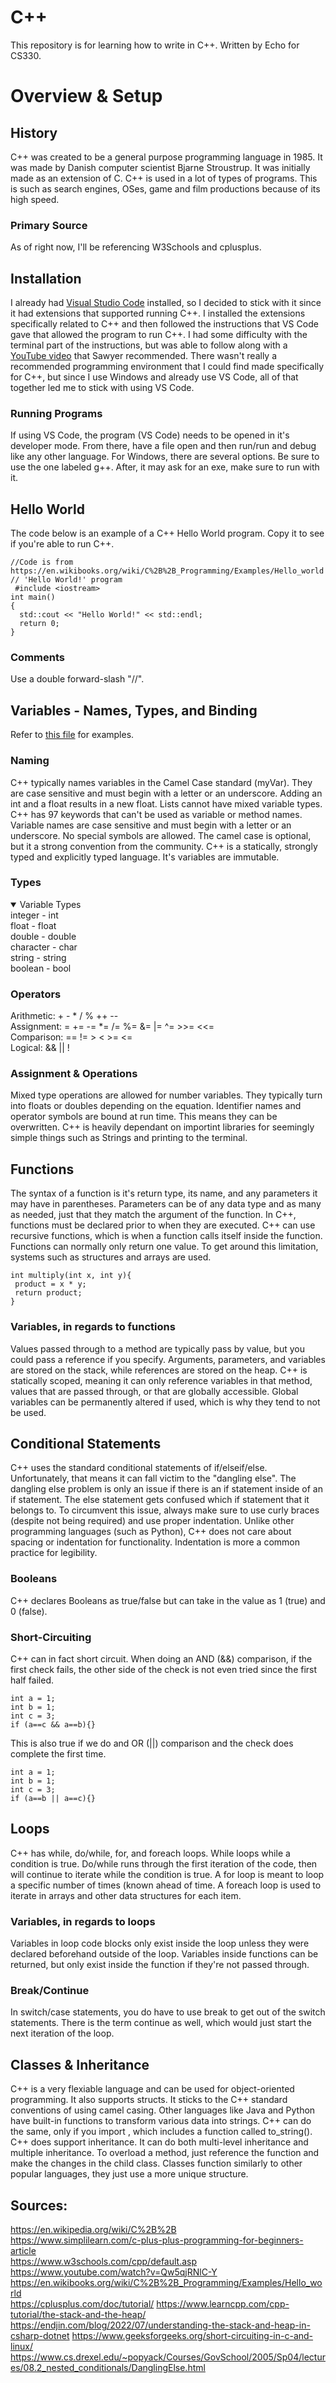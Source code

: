 # C++
This repository is for learning how to write in C++.
Written by Echo for CS330.

# Overview & Setup

## History
C++ was created to be a general purpose programming language in 1985. It was made by Danish computer scientist Bjarne Stroustrup. It was initially made as an extension of C. C++ is used in a lot of types of programs. This is such as search engines, OSes, game and film productions because of its high speed.

### Primary Source
As of right now, I'll be referencing W3Schools and cplusplus.

## Installation
I already had [Visual Studio Code](https://code.visualstudio.com/download) installed, so I decided to stick with it since it had extensions that supported running C++. I installed the extensions specifically related to C++ and then followed the instructions that VS Code gave that allowed the program to run C++. I had some difficulty with the terminal part of the instructions, but was able to follow along with a [YouTube video](https://www.youtube.com/watch?v=Qw5qjRNlC-Y) that Sawyer recommended.	There wasn't really a recommended programming environment that I could find made specifically for C++, but since I use Windows and already use VS Code, all of that together led me to stick with using VS Code.

### Running Programs
If using VS Code, the program (VS Code) needs to be opened in it's developer mode. From there, have a file open and then run/run and debug like any other language. For Windows, there are several options. Be sure to use the one labeled g++. After, it may ask for an exe, make sure to run with it.

## Hello World
The code below is an example of a C++ Hello World program. Copy it to see if you're able to run C++.
```
//Code is from https://en.wikibooks.org/wiki/C%2B%2B_Programming/Examples/Hello_world
// 'Hello World!' program 
 #include <iostream> 
int main()
{
  std::cout << "Hello World!" << std::endl;
  return 0;
}
```

### Comments
Use a double forward-slash "//".

## Variables - Names, Types, and Binding
Refer to [this file](https://github.com/WaywardEcho/CS330/blob/0080947f91d43ce01d3f9c2907334d1cd06611eb/PLP2-Variables.cpp) for examples.

### Naming
C++ typically names variables in the Camel Case standard (myVar). They are case sensitive and must begin with a letter or an underscore. Adding an int and a float results in a new float. Lists cannot have mixed variable types. C++ has 97 keywords that can't be used as variable or method names. Variable names are case sensitive and must begin with a letter or an underscore. No special symbols are allowed. The camel case is optional, but it a strong convention from the community. C++ is a statically, strongly typed and explicitly typed language. It's variables are immutable.

### Types
<details open>
<summary>Variable Types</summary>
integer - int <br/>
float - float <br/>
double - double <br/>
character - char <br/>
string - string <br/>
boolean - bool <br/>
</details>

### Operators
Arithmetic: + - * / % ++ -- <br/>
Assignment: = += -= *= /= %= &= |= ^= >>= <<= <br/>
Comparison: == != > < >= <= <br/>
Logical: && || ! <br/>

### Assignment & Operations
Mixed type operations are allowed for number variables. They typically turn into floats or doubles depending on the equation. Identifier names and operator symbols are bound at run time. This means they can be overwritten. C++ is heavily dependant on importint libraries for seemingly simple things such as Strings and printing to the terminal.

## Functions
The syntax of a function is it's return type, its name, and any parameters it may have in parentheses. Parameters can be of any data type and as many as needed, just that they match the argument of the function. In C++, functions must be declared prior to when they are executed. C++ can use recursive functions, which is when a function calls itself inside the function. Functions can normally only return one value. To get around this limitation, systems such as structures and arrays are used. 
```
int multiply(int x, int y){
 product = x * y;
 return product;
}
```

### Variables, in regards to functions
Values passed through to a method are typically pass by value, but you could pass a reference if you specify. Arguments, parameters, and variables are stored on the stack, while references are stored on the heap. C++ is statically scoped, meaning it can only reference variables in that method, values that are passed through, or that are globally accessible. Global variables can be permanently altered if used, which is why they tend to not be used.

## Conditional Statements
C++ uses the standard conditional statements of if/elseif/else. Unfortunately, that means it can fall victim to the "dangling else". The dangling else problem is only an issue if there is an if statement inside of an if statement. The else statement gets confused which if statement that it belongs to. To circumvent this issue, always make sure to use curly braces (despite not being required) and use proper indentation. Unlike other programming languages (such as Python), C++ does not care about spacing or indentation for functionality. Indentation is more a common practice for legibility.

### Booleans
C++ declares Booleans as true/false but can take in the value as 1 (true) and 0 (false).

### Short-Circuiting
C++ can in fact short circuit. When doing an AND (&&) comparison, if the first check fails, the other side of the check is not even tried since the first half failed.
```
int a = 1;
int b = 1;
int c = 3;
if (a==c && a==b){}
```

This is also true if we do and OR (||) comparison and the check does complete the first time.
```
int a = 1;
int b = 1;
int c = 3;
if (a==b || a==c){}
```

## Loops
C++ has while, do/while, for, and foreach loops. While loops while a condition is true. Do/while runs through the first iteration of the code, then will continue to iterate while the condition is true. A for loop is meant to loop a specific number of times (known ahead of time. A foreach loop is used to iterate in arrays and other data structures for each item.

### Variables, in regards to loops
Variables in loop code blocks only exist inside the loop unless they were declared beforehand outside of the loop. Variables inside functions can be returned, but only exist inside the function if they're not passed through.

### Break/Continue
In switch/case statements, you do have to use break to get out of the switch statements. There is the term continue as well, which would just start the next iteration of the loop. 

## Classes & Inheritance
C++ is a very flexiable language and can be used for object-oriented programming. It also supports structs. It sticks to the C++ standard conventions of using camel casing. Other languages like Java and Python have built-in functions to transform various data into strings. C++ can do the same, only if you import <string>, which includes a function called to_string(). C++ does support inheritance. It can do both multi-level inheritance and multiple inheritance. To overload a method, just reference the function and make the changes in the child class. Classes function similarly to other popular languages, they just use a more unique structure.

## Sources:
https://en.wikipedia.org/wiki/C%2B%2B <br/>
https://www.simplilearn.com/c-plus-plus-programming-for-beginners-article <br/>
https://www.w3schools.com/cpp/default.asp <br/>
https://www.youtube.com/watch?v=Qw5qjRNlC-Y <br/>
https://en.wikibooks.org/wiki/C%2B%2B_Programming/Examples/Hello_world <br />
https://cplusplus.com/doc/tutorial/
https://www.learncpp.com/cpp-tutorial/the-stack-and-the-heap/
https://endjin.com/blog/2022/07/understanding-the-stack-and-heap-in-csharp-dotnet
https://www.geeksforgeeks.org/short-circuiting-in-c-and-linux/
https://www.cs.drexel.edu/~popyack/Courses/GovSchool/2005/Sp04/lectures/08.2_nested_conditionals/DanglingElse.html
